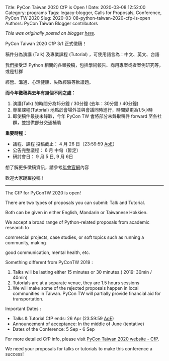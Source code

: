 Title: PyCon Taiwan 2020 CfP is Open !
Date: 2020-03-08 12:52:00
Category: programs
Tags: legacy-blogger, Calls for Proposals, Conference, PyCon TW 2020
Slug: 2020-03-08-python-taiwan-2020-cfp-is-open
Authors: PyCon Taiwan Blogger contributors

*This was originally posted on blogger [here](https://pycontw.blogspot.com/2020/03/python-taiwan-2020-cfp-is-open.html)*.

<!--more-->

PyCon Taiwan 2020 CfP 3/1 正式徵稿！

稿件分為演講 (Talk) 及專業課程 (Tutorial) ，可使用語言為：中文、英文、台語  

我們接受泛 Python 相關的各類投稿，包括學術報告、商用專案或者案例研究等，或是社群  

經營、溝通、心理健康、失敗經驗等軟議題。

**而今年徵稿與去年有幾個不同之處：**

1. 演講(Talk) 的時間分為15分鐘 / 30分鐘 (去年：30分鐘 / 40分鐘)
2. 專業課程(Tutorial) 地點於會場外並與會議同時進行，時間變更為1.5小時
3. 即使稿件最後未錄取，今年 PyCon TW 會將部分未錄取稿件
forward 至各社群，並提供部分交通補助


**重要時程：**
* 議程、課程 投稿截止： 4 月 26 日（23:59:59 [AoE](https://www.timeanddate.com/worldclock/converter.html?iso=20200427T115900&p1=tz_aoe&p2=241&p3=1440)）
* 公告完整議程： 6 月 中旬（暫定）
* 研討會日： 9 月 5 日, 9 月 6日

想了解更多徵稿資訊，請參考[年會官網](https://tw.pycon.org/2020/zh-hant/speaking/cfp/)內容

歡迎大家踴躍投稿！  

---

The CfP for PyConTW 2020 is open!

There are two types of proposals you can submit: Talk and Tutorial.

Both can be given in either English, Mandarin or Taiwanese Hokkien.

We accept a broad range of Python-related proposals from academic research to  

commercial projects, case studies, or soft topics such as running a community, making  

good communication, mental health, etc.

Something different from PyConTW 2019 :  

1. Talks will be lasting either 15 minutes or 30 minutes.( 2019: 30min / 40min)
2. Tutorials are at a separate venue, they are 1.5 hours sessions
3. We will make some of the rejected proposals happen in local communities in Taiwan.
PyCon TW will partially provide financial aid for transportation.

Important Dates :
* Talks & Tutorial CfP ends: 26 Apr (23:59:59 [AoE](https://www.timeanddate.com/worldclock/converter.html?iso=20200427T115900&p1=tz_aoe&p2=241&p3=1440))
* Announcement of acceptance: In the middle of June (tentative)
* Dates of the Conference: 5 Sep - 6 Sep

For more detailed CfP info, please visit [PyCon Taiwan 2020 website - CfP](https://tw.pycon.org/2020/zh-hant/speaking/cfp/).

We need your proposals for talks or tutorials to make this conference a success!  

